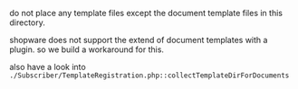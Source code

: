 do not place any template files except the document template files in this directory.

shopware does not support the extend of document templates with a plugin. so we build a workaround for this.

also have a look into `./Subscriber/TemplateRegistration.php::collectTemplateDirForDocuments`
